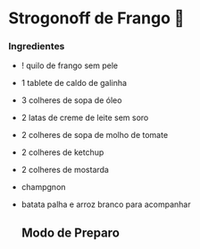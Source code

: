 # Strogonoff de Frango :chicken:

### Ingredientes

- ! quilo de frango sem pele

- 1 tablete de caldo de galinha

- 3 colheres de sopa de óleo

- 2 latas de creme de leite sem soro

- 2 colheres de sopa de molho de tomate

- 2 colheres de ketchup

- 2 colheres de mostarda

- champgnon

- batata palha e arroz branco para acompanhar

  ## Modo de Preparo

  





